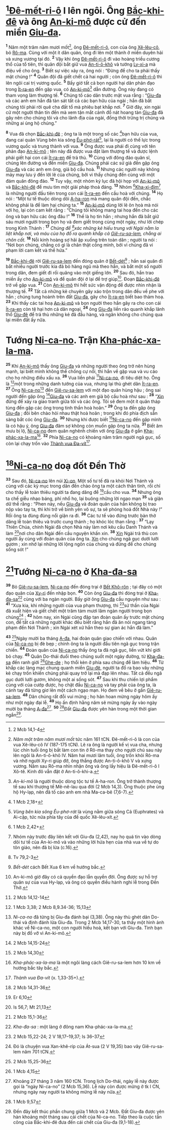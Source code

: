 # [^1@-7fa5e760-78cd-4797-8394-372039e69c3f][Đê-mết-ri-ô]() I lên ngôi. Ông [Bắc-khi-đê]() và ông [An-ki-mô]() được cử đến miền [Giu-đa]().
<sup><b>1</b></sup> Năm một trăm năm mươi mốt[^1-7fa5e760-78cd-4797-8394-372039e69c3f], ông [Đê-mết-ri-ô](), con của ông [Xê-lêu-cô](), bỏ [Rô-ma](). Cùng với một ít dân quân, ông đi lên một thành ở miền duyên hải và xưng vương tại đó. <sup><b>2</b></sup> Vậy khi ông [Đê-mết-ri-ô]() đi vào hoàng triều cương thổ của tổ tiên, thì quân đội bắt giữ vua [An-ti-ô-khô]() và tướng [Ly-xi-a]() mà điệu về cho ông. <sup><b>3</b></sup> Biết sự việc xảy ra, ông nói : “Đừng để cho ta phải thấy mặt chúng !” <sup><b>4</b></sup> Quân đội đã giết chết cả hai người ; còn ông [Đê-mết-ri-ô]() thì lên ngôi cai trị vương quốc. <sup><b>5</b></sup> Bấy giờ tất cả bọn người hại dân phản đạo trong [Ít-ra-en]() đến gặp vua, có [An-ki-mô]()[^2-7fa5e760-78cd-4797-8394-372039e69c3f] dẫn đường. Ông này đang có tham vọng làm thượng tế. <sup><b>6</b></sup> Chúng tố cáo dân trước mặt vua rằng : “[Giu-đa]() và các anh em hắn đã tàn sát tất cả các bạn hữu của ngài ; hắn đã bắt chúng tôi phải rời quê cha đất tổ mà phiêu bạt khắp nơi. <sup><b>7</b></sup> Giờ đây, xin ngài cử một người thân tín đến mà xem tận mắt cảnh đổ nát hoang tàn [Giu-đa]() đã gây nên cho chúng tôi và cho lãnh địa của ngài, đồng thời trừng trị chúng và những ai ủng hộ chúng.”

<sup><b>8</b></sup> Vua đã chọn [Bắc-khi-đê]() ; ông ta là một trong số các [^2@-7fa5e760-78cd-4797-8394-372039e69c3f]bạn hữu của vua, đang cai quản Vùng bên kia sông [Êu-phơ-rát]()[^3-7fa5e760-78cd-4797-8394-372039e69c3f], lại là người có thế lực trong vương quốc và trung thành với vua. <sup><b>9</b></sup> Ông được vua phái đi cùng với tên phản đạo [An-ki-mô]() ; tên này đã được vua đặt làm thượng tế và được lệnh phải giết hại con cái [Ít-ra-en]() để trả thù. <sup><b>10</b></sup> Cùng với đông đảo quân sĩ, chúng lên đường và đến miền [Giu-đa](). Chúng phái các sứ giả đến gặp ông [Giu-đa]() và các anh em ông, giả bộ cầu hoà. <sup><b>11</b></sup> Nhưng các người này không mảy may lưu ý đến lời lẽ của chúng, bởi vì thấy chúng đến cùng với một đám quân đông đảo. <sup><b>12</b></sup> Tuy vậy, một nhóm ký lục đã hội họp với [An-ki-mô]() và [Bắc-khi-đê]() để mưu tìm một giải pháp thoả đáng. <sup><b>13</b></sup> Nhóm [^3@-7fa5e760-78cd-4797-8394-372039e69c3f][Kha-xi-đim]()[^4-7fa5e760-78cd-4797-8394-372039e69c3f] là những người đầu tiên trong con cái [Ít-ra-en]() đến cầu hoà với chúng. <sup><b>14</b></sup> Họ nói : “Một tư tế thuộc dòng dõi [A-ha-ron]() mà mang quân đội đến, chắc không phải là để làm hại chúng ta.” <sup><b>15</b></sup> [An-ki-mô]() dùng lời lẽ ôn hoà mà nói với họ, lại còn cam kết rằng : “Chúng tôi không mang tai hoạ đến cho các ông và bạn hữu các ông đâu !” <sup><b>16</b></sup> Thế là họ tin hắn ; nhưng hắn đã bắt giữ sáu mươi người trong bọn họ và đem giết trong cùng một ngày, như lời chép trong Kinh Thánh : <sup><b>17</b></sup> *Chúng để [^4@-7fa5e760-78cd-4797-8394-372039e69c3f]xác những kẻ hiếu trung với Ngài nằm la liệt khắp nơi, và máu của họ đổ ra quanh khắp cả [Giê-ru-sa-lem](), chẳng ai chôn cất.* <sup><b>18</b></sup> Nỗi kinh hoàng sợ hãi ập xuống trên toàn dân ; người ta nói : “Nơi bọn chúng, chẳng có gì là chân thật công minh, bởi vì chúng đã vi phạm lời cam kết và thề hứa.”

<sup><b>19</b></sup> [Bắc-khi-đê]() rời [Giê-ru-sa-lem]() đến đóng quân ở [Bết-dét]()[^5-7fa5e760-78cd-4797-8394-372039e69c3f] ; hắn sai quân đi bắt nhiều người trước kia đã bỏ hàng ngũ mà theo hắn, và bắt một số người trong dân, đem giết đi rồi quăng vào một giếng lớn. <sup><b>20</b></sup> Sau đó, hắn trao miền ấy cho [An-ki-mô]() và để quân đội ở lại để trợ giúp[^6-7fa5e760-78cd-4797-8394-372039e69c3f]. Đoạn [Bắc-khi-đê]() trở về gặp vua. <sup><b>21</b></sup> Còn [An-ki-mô]() thì hết sức vận động để được nhìn nhận là thượng tế. <sup><b>22</b></sup> Tất cả những kẻ chuyên gây xáo trộn trong dân đều về phe với hắn ; chúng tung hoành trên đất [Giu-đa](), gây cho [Ít-ra-en]() biết bao thảm hoạ. <sup><b>23</b></sup> Khi thấy các tai hoạ [An-ki-mô]() và bọn người theo hắn gây ra cho con cái [Ít-ra-en]() còn tệ hại hơn cả dân ngoại, <sup><b>24</b></sup> ông [Giu-đa]() liền rảo quanh khắp lãnh thổ [Giu-đê]() để trả thù những kẻ đã đầu hàng, và ngăn không cho chúng qua lại miền đất ấy nữa.


# Tướng [Ni-ca-no](). Trận [Kha-phác-xa-la-ma]().
<sup><b>25</b></sup> Khi [An-ki-mô]() thấy ông [Giu-đa]() và những người theo ông trở nên hùng mạnh, lại biết mình không thể chống cự nổi, thì hắn về gặp vua và vu cáo cho họ những điều xấu xa. <sup><b>26</b></sup> Vua liền phái [^5@-7fa5e760-78cd-4797-8394-372039e69c3f][Ni-ca-no](), đi tiêu diệt họ. Ông là [^6@-7fa5e760-78cd-4797-8394-372039e69c3f]một trong những danh tướng của vua, nhưng lại thù ghét dân [Ít-ra-en](). <sup><b>27</b></sup> Ông [Ni-ca-no]()[^7-7fa5e760-78cd-4797-8394-372039e69c3f] đến [Giê-ru-sa-lem]() với một đạo quân hùng hậu ; ông sai người đến gặp ông [^7@-7fa5e760-78cd-4797-8394-372039e69c3f][Giu-đa]() và các anh em giả bộ cầu hoà như sau : <sup><b>28</b></sup> “[Xin]() đừng để xảy ra giao tranh giữa tôi và các ông. Tôi sẽ đem một ít quân tháp tùng đến gặp các ông trong tinh thần hoà hoãn.” <sup><b>29</b></sup> Ông ta đến gặp ông [Giu-đa]() ; đôi bên chào hỏi nhau thật hoà hoãn ; trong khi đó phía địch sẵn sàng bắt cóc ông [Giu-đa](). <sup><b>30</b></sup> Nhưng khi được biết [^8@-7fa5e760-78cd-4797-8394-372039e69c3f][Ni-ca-no]() đến gặp mình là có hậu ý, ông [Giu-đa]() đâm sợ không còn muốn gặp ông ta nữa. <sup><b>31</b></sup> Biết âm mưu bị lộ, [Ni-ca-no]() đem quân nghênh chiến với ông [Giu-đa]() ở gần [Kha-phác-xa-la-ma]()[^8-7fa5e760-78cd-4797-8394-372039e69c3f]. <sup><b>32</b></sup> Phía [Ni-ca-no]() có khoảng năm trăm người ngã gục, số còn lại chạy trốn vào [Thành vua Đa-vít]()[^9-7fa5e760-78cd-4797-8394-372039e69c3f].


# [^9@-7fa5e760-78cd-4797-8394-372039e69c3f][Ni-ca-no]() doạ đốt Đền Thờ
<sup><b>33</b></sup> Sau đó, [Ni-ca-no]() lên núi [Xi-on](). Một số tư tế đã ra khỏi Nơi Thánh và cùng với các kỳ mục trong dân đến chào ông ta một cách thân tình, rồi chỉ cho thấy lễ toàn thiêu người ta đang dâng để [^10@-7fa5e760-78cd-4797-8394-372039e69c3f]cầu cho vua. <sup><b>34</b></sup> Nhưng ông ta chế giễu nhạo báng, phỉ nhổ họ, lại buông những lời ngạo mạn <sup><b>35</b></sup> và giận dữ thề rằng : “Phen này, nếu [Giu-đa]() và đoàn quân của hắn không bị trao nộp vào tay ta, thì khi trở về bình yên vô sự, ta sẽ phóng hoả đốt Nhà này !” Rồi ông ta đùng đùng nổi giận ra đi. <sup><b>36</b></sup> Các tư tế vào đứng trước bàn thờ dâng lễ toàn thiêu và trước cung thánh ; họ khóc lóc than rằng : <sup><b>37</b></sup> “Lạy Thiên Chúa, chính Ngài đã chọn Nhà này làm nơi kêu cầu Danh Thánh và làm [^11@-7fa5e760-78cd-4797-8394-372039e69c3f]nơi cho dân Ngài đến cầu nguyện khấn xin. <sup><b>38</b></sup> [Xin]() Ngài trả thù con người ấy cùng với đoàn quân của ông ta. [Xin]() cho chúng ngã gục dưới lưỡi gươm ; xin nhớ lại những lời lộng ngôn của chúng và đừng để cho chúng sống sót !”


# [^12@-7fa5e760-78cd-4797-8394-372039e69c3f]Tướng [Ni-ca-no]() ở [Kha-đa-sa]()
<sup><b>39</b></sup> Bỏ [Giê-ru-sa-lem](), [Ni-ca-no]() đến đóng trại ở [Bết Khô-rôn]() ; tại đây có một đạo quân của [Xy-ri]() đến nhập bọn. <sup><b>40</b></sup> Còn ông [Giu-đa]() thì đóng trại ở [Kha-đa-sa]()[^10-7fa5e760-78cd-4797-8394-372039e69c3f] cùng với ba ngàn người. Bấy giờ ông [Giu-đa]() cầu nguyện như sau : <sup><b>41</b></sup> “Xưa kia, khi những người của vua phạm thượng, thì [^13@-7fa5e760-78cd-4797-8394-372039e69c3f]sứ thần của Ngài đã xuất hiện và giết chết một trăm tám mươi lăm ngàn người trong bọn chúng[^11-7fa5e760-78cd-4797-8394-372039e69c3f] ; <sup><b>42</b></sup> hôm nay, xin Ngài cũng đập tan đoàn quân ấy trước mặt chúng con, để tất cả những người khác đều biết rằng hắn đã ăn nói ngang tàng phạm đến Nơi Thánh ; xin Ngài xét xử hắn theo sự gian ác hắn đã làm.”

<sup><b>43</b></sup> [^14@-7fa5e760-78cd-4797-8394-372039e69c3f]Ngày mười ba tháng [A-đa](), hai đoàn quân giao chiến với nhau. Quân của [Ni-ca-no]() bị đè bẹp ; chính ông ta là người đầu tiên ngã gục trong trận chiến. <sup><b>44</b></sup> Đoàn quân của [Ni-ca-no]() thấy ông ta đã ngã gục, liền vứt khí giới bỏ chạy. <sup><b>45</b></sup> Quân Do-thái đuổi theo chúng suốt một ngày đường, từ [Kha-đa-sa]() đến ranh giới [^15@-7fa5e760-78cd-4797-8394-372039e69c3f][Ghe-de]() ; họ thổi kèn ở phía sau chúng để làm hiệu. <sup><b>46</b></sup> Từ khắp các làng mạc chung quanh miền [Giu-đê](), người ta đổ ra bao vây những kẻ chạy trốn khiến chúng phải quay trở lại mà đạp lên nhau. Tất cả đều ngã gục dưới lưỡi gươm, không một ai sống sót. <sup><b>47</b></sup> Sau khi thu chiến lợi phẩm cùng với của cướp được, họ chặt đầu [Ni-ca-no]() và tay phải của ông ta, là cánh tay đã từng giơ lên một cách ngạo mạn. Họ đem về bêu ở gần [Giê-ru-sa-lem](). <sup><b>48</b></sup> Dân chúng rất đỗi vui mừng ; họ hân hoan mừng ngày hôm ấy như một ngày đại lễ. <sup><b>49</b></sup> Họ ấn định hằng năm sẽ mừng ngày ấy vào ngày mười ba tháng [A-đa]()[^12-7fa5e760-78cd-4797-8394-372039e69c3f]. <sup><b>50</b></sup> [^16@-7fa5e760-78cd-4797-8394-372039e69c3f]Đất [Giu-đa]() được yên hàn trong một thời gian ngắn[^13-7fa5e760-78cd-4797-8394-372039e69c3f].

[^1-7fa5e760-78cd-4797-8394-372039e69c3f]: *Năm một trăm năm mươi mốt* tức năm 161 tCN. Đê-mết-ri-ô là con của vua Xê-lêu-cô IV (187-175 tCN). Lẽ ra ông là người kế vị vua cha, nhưng lúc chín tuổi ông bị bắt làm con tin ở Rô-ma thay cho người chú sau này lên ngôi là An-ti-ô-khô IV. Năm hai mươi lăm tuổi, ông trốn khỏi Rô-ma và nhờ người Xy-ri giúp đỡ, ông thắng được An-ti-ô-khô V và xưng vương. Năm sau Rô-ma nhìn nhận ông và ông lấy hiệu là Đê-mết-ri-ô I Xô-tê. Kinh đô vẫn đặt ở An-ti-ô-khi-a.
[^2-7fa5e760-78cd-4797-8394-372039e69c3f]: *An-ki-mô* là người thuộc dòng tộc tư tế A-ha-ron. Ông trở thành thượng tế sau khi thượng tế Mê-nê-lau qua đời (2 Mcb 14,3). Ông thuộc phe ủng hộ Hy-lạp, nên đã tố cáo anh em nhà Ma-ca-bê (7,6-7).
[^3-7fa5e760-78cd-4797-8394-372039e69c3f]: *Vùng bên kia sông Êu-phơ-rát* là vùng nằm giữa sông Cả (Euphrates) và Ai-cập, tức nửa phía tây của đế quốc Xê-lêu-xít.
[^4-7fa5e760-78cd-4797-8394-372039e69c3f]: Nhóm này trước đây liên kết với Giu-đa (2,42), nay họ quá tin vào dòng dõi tư tế của An-ki-mô và vào những lời hứa hẹn của nhà vua về tự do tôn giáo, nên đã bị lừa (c.16).
[^5-7fa5e760-78cd-4797-8394-372039e69c3f]: *Bết-dét* cách Bết Xua 6 km về hướng bắc.
[^6-7fa5e760-78cd-4797-8394-372039e69c3f]: An-ki-mô giờ đây có cả quyền đạo lẫn quyền đời. Ông được sự hỗ trợ quân sự của vua Hy-lạp, và ông có quyền điều hành nghi lễ trong Đền Thờ.
[^7-7fa5e760-78cd-4797-8394-372039e69c3f]: *Ni-ca-no* đã từng bị Giu-đa đánh bại (3,38). Ông này thù ghét dân Do-thái và định đánh lừa Giu-đa. Trong 2 Mcb 14,17-30, ta thấy một hình ảnh khác về Ni-ca-no, một con người hiếu hoà, kết bạn với Giu-đa. Tình bạn này bị đổ vỡ vì An-ki-mô.
[^8-7fa5e760-78cd-4797-8394-372039e69c3f]: *Kha-phác-xa-la-ma* là một ngôi làng cách Giê-ru-sa-lem hơn 10 km về hướng bắc tây bắc.
[^9-7fa5e760-78cd-4797-8394-372039e69c3f]: *Thành vua Đa-vít* (x. 1,33-35+).
[^10-7fa5e760-78cd-4797-8394-372039e69c3f]: *Kha-đa-sa* : một làng ở đông nam Kha-phác-xa-la-ma.
[^11-7fa5e760-78cd-4797-8394-372039e69c3f]: Đó là chuyện vua Xan-khê-ríp của Át-sua (2 V 19,35) bao vây Giê-ru-sa-lem năm 701 tCN.
[^12-7fa5e760-78cd-4797-8394-372039e69c3f]: Khoảng 27 tháng 3 năm 160 tCN. Trong lịch Do-thái, ngày lễ này được gọi là “ngày Ni-ca-no” (2 Mcb 15,36). Lễ này còn được mừng ở tk I CN, nhưng ngày nay người ta không mừng lễ này nữa.
[^13-7fa5e760-78cd-4797-8394-372039e69c3f]: Đến đây kết thúc phần chung giữa 1 Mcb và 2 Mcb. Đất Giu-đa được yên hàn khoảng một tháng sau cái chết của Ni-ca-no. Tiếp theo là cuộc tấn công của Bắc-khi-đê đưa đến cái chết của Giu-đa (9,1-18).
[^1@-7fa5e760-78cd-4797-8394-372039e69c3f]: 2 Mcb 14,1-4
[^2@-7fa5e760-78cd-4797-8394-372039e69c3f]: 1 Mcb 2,18+
[^3@-7fa5e760-78cd-4797-8394-372039e69c3f]: 1 Mcb 2,42+
[^4@-7fa5e760-78cd-4797-8394-372039e69c3f]: Tv 79,2-3
[^5@-7fa5e760-78cd-4797-8394-372039e69c3f]: 2 Mcb 14,12-14
[^6@-7fa5e760-78cd-4797-8394-372039e69c3f]: 1 Mcb 3,38; 2 Mcb 8,9.34-36; 15,13
[^7@-7fa5e760-78cd-4797-8394-372039e69c3f]: 2 Mcb 14,15-24
[^8@-7fa5e760-78cd-4797-8394-372039e69c3f]: 2 Mcb 14,30
[^9@-7fa5e760-78cd-4797-8394-372039e69c3f]: 2 Mcb 14,31-36
[^10@-7fa5e760-78cd-4797-8394-372039e69c3f]: Er 6,10
[^11@-7fa5e760-78cd-4797-8394-372039e69c3f]: Is 56,7; Mt 21,13
[^12@-7fa5e760-78cd-4797-8394-372039e69c3f]: 2 Mcb 15,1-36
[^13@-7fa5e760-78cd-4797-8394-372039e69c3f]: 2 Mcb 15,22-24; 2 V 18,17–19,37; Is 36–37
[^14@-7fa5e760-78cd-4797-8394-372039e69c3f]: 2 Mcb 15,25-36
[^15@-7fa5e760-78cd-4797-8394-372039e69c3f]: 1 Mcb 4,15
[^16@-7fa5e760-78cd-4797-8394-372039e69c3f]: 1 Mcb 9,57